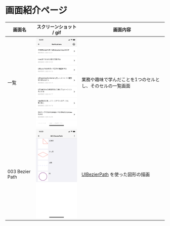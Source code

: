 # 画面紹介ページ
  
| 画面名 |  スクリーンショット / gif |  画面内容  |
| ----  | ----------------------------- | ---- |
| 一覧   | <img src="./images/list.png" width="225"> | 業務や趣味で学んだことを1つのセルとし、そのセルの一覧画面 |
| 003 Bezier Path | <img src="./images/003_bezier_path.png" width="225"> | [UIBezierPath](https://developer.apple.com/documentation/uikit/uibezierpath) を使った図形の描画 |
  